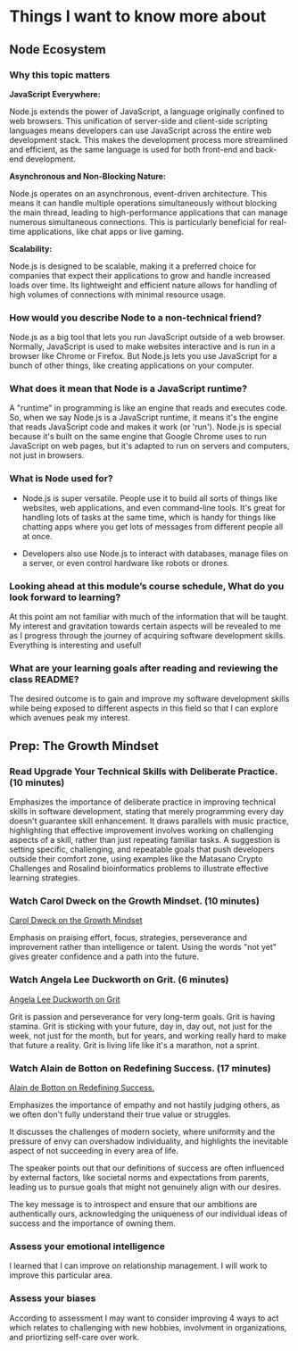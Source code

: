 # Things I want to know more about

## Node Ecosystem

### Why this topic matters

**JavaScript Everywhere:**

Node.js extends the power of JavaScript, a language originally confined to web browsers. This unification of server-side and client-side scripting languages means developers can use JavaScript across the entire web development stack. This makes the development process more streamlined and efficient, as the same language is used for both front-end and back-end development.

**Asynchronous and Non-Blocking Nature:**

Node.js operates on an asynchronous, event-driven architecture. This means it can handle multiple operations simultaneously without blocking the main thread, leading to high-performance applications that can manage numerous simultaneous connections. This is particularly beneficial for real-time applications, like chat apps or live gaming.

**Scalability:**

Node.js is designed to be scalable, making it a preferred choice for companies that expect their applications to grow and handle increased loads over time. Its lightweight and efficient nature allows for handling of high volumes of connections with minimal resource usage.

### How would you describe Node to a non-technical friend?

Node.js as a big tool that lets you run JavaScript outside of a web browser. Normally, JavaScript is used to make websites interactive and is run in a browser like Chrome or Firefox. But Node.js lets you use JavaScript for a bunch of other things, like creating applications on your computer.

### What does it mean that Node is a JavaScript runtime?

A "runtime" in programming is like an engine that reads and executes code. So, when we say Node.js is a JavaScript runtime, it means it's the engine that reads JavaScript code and makes it work (or 'run'). Node.js is special because it's built on the same engine that Google Chrome uses to run JavaScript on web pages, but it's adapted to run on servers and computers, not just in browsers.

### What is Node used for?

* Node.js is super versatile. People use it to build all sorts of things like websites, web applications, and even command-line tools. It's great for handling lots of tasks at the same time, which is handy for things like chatting apps where you get lots of messages from different people all at once.

* Developers also use Node.js to interact with databases, manage files on a server, or even control hardware like robots or drones.

### Looking ahead at this module’s course schedule, What do you look forward to learning?

At this point am not familiar with much of the information that will be taught.  My interest and gravitation towards certain aspects will be revealed to me as I progress through the journey of acquiring software development skills. Everything is interesting and useful!

### What are your learning goals after reading and reviewing the class README?

The desired outcome is to gain and improve my software development skills while being exposed to different aspects in this field so that I can explore which avenues peak my interest.

## Prep: The Growth Mindset

### Read Upgrade Your Technical Skills with Deliberate Practice. (10 minutes)

Emphasizes the importance of deliberate practice in improving technical skills in software development, stating that merely programming every day doesn't guarantee skill enhancement. It draws parallels with music practice, highlighting that effective improvement involves working on challenging aspects of a skill, rather than just repeating familiar tasks. A suggestion is setting specific, challenging, and repeatable goals that push developers outside their comfort zone, using examples like the Matasano Crypto Challenges and Rosalind bioinformatics problems to illustrate effective learning strategies.

### Watch Carol Dweck on the Growth Mindset. (10 minutes)

[Carol Dweck on the Growth Mindset](https://www.ted.com/talks/carol_dweck_the_power_of_believing_that_you_can_improve?language=en)

Emphasis on praising effort, focus, strategies, perseverance and improvement rather than intelligence or talent.  Using the words "not yet" gives greater confidence and a path into the future.

### Watch Angela Lee Duckworth on Grit. (6 minutes)

[Angela Lee Duckworth on Grit](https://www.ted.com/talks/angela_lee_duckworth_grit_the_power_of_passion_and_perseverance)

Grit is passion and perseverance for very long-term goals. Grit is having stamina. Grit is sticking with your future, day in, day out, not just for the week, not just for the month, but for years, and working really hard to make that future a reality. Grit is living life like it's a marathon, not a sprint.

### Watch Alain de Botton on Redefining Success. (17 minutes)

[Alain de Botton on Redefining Success.](https://www.ted.com/talks/alain_de_botton_a_kinder_gentler_philosophy_of_success)

Emphasizes the importance of empathy and not hastily judging others, as we often don't fully understand their true value or struggles.

It discusses the challenges of modern society, where uniformity and the pressure of envy can overshadow individuality, and highlights the inevitable aspect of not succeeding in every area of life.

The speaker points out that our definitions of success are often influenced by external factors, like societal norms and expectations from parents, leading us to pursue goals that might not genuinely align with our desires.

The key message is to introspect and ensure that our ambitions are authentically ours, acknowledging the uniqueness of our individual ideas of success and the importance of owning them.

### Assess your emotional intelligence

I learned that I can improve on relationship management. I will work to improve this particular area.

### Assess your biases

According to assessment I may want to consider improving 4 ways to act which relates to challenging with new hobbies, involvment in organizations, and priortizing self-care over work.
